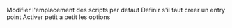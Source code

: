 

Modifier l'emplacement des scripts par defaut 
Definir s'il faut creer un entry point
Activer petit a petit les options
